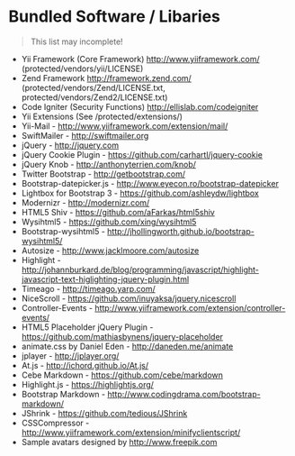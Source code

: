 Bundled Software / Libaries
===========================

> This list may incomplete!

* Yii Framework (Core Framework) http://www.yiiframework.com/ (protected/vendors/yii/LICENSE)
* Zend Framework http://framework.zend.com/ (protected/vendors/Zend/LICENSE.txt, protected/vendors/Zend2/LICENSE.txt)
* Code Igniter (Security Functions) http://ellislab.com/codeigniter
* Yii Extensions (See /protected/extensions/)
* Yii-Mail - http://www.yiiframework.com/extension/mail/
* SwiftMailer - http://swiftmailer.org
* jQuery - http://jquery.com
* jQuery Cookie Plugin - https://github.com/carhartl/jquery-cookie
* jQuery Knob - http://anthonyterrien.com/knob/
* Twitter Bootstrap - http://getbootstrap.com/
* Bootstrap-datepicker.js - http://www.eyecon.ro/bootstrap-datepicker
* Lightbox for Bootstrap 3 - https://github.com/ashleydw/lightbox
* Modernizr - http://modernizr.com/
* HTML5 Shiv - https://github.com/aFarkas/html5shiv
* Wysihtml5 - https://github.com/xing/wysihtml5
* Bootstrap-wysihtml5 - http://jhollingworth.github.io/bootstrap-wysihtml5/
* Autosize - http://www.jacklmoore.com/autosize
* Highlight - http://johannburkard.de/blog/programming/javascript/highlight-javascript-text-higlighting-jquery-plugin.html
* Timeago - http://timeago.yarp.com/
* NiceScroll - https://github.com/inuyaksa/jquery.nicescroll
* Controller-Events - http://www.yiiframework.com/extension/controller-events/
* HTML5 Placeholder jQuery Plugin - https://github.com/mathiasbynens/jquery-placeholder
* animate.css by Daniel Eden - http://daneden.me/animate
* jplayer - http://jplayer.org/
* At.js - http://ichord.github.io/At.js/
* Cebe Markdown - https://github.com/cebe/markdown
* Highlight.js - https://highlightjs.org/
* Bootstrap Markdown - http://www.codingdrama.com/bootstrap-markdown/
* JShrink - https://github.com/tedious/JShrink
* CSSCompressor - http://www.yiiframework.com/extension/minifyclientscript/
* Sample avatars designed by http://www.freepik.com